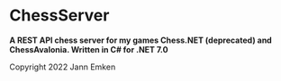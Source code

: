 # ChessServer
**A REST API chess server for my games Chess.NET (deprecated) and ChessAvalonia. Written in C# for .NET 7.0**

Copyright 2022 Jann Emken
